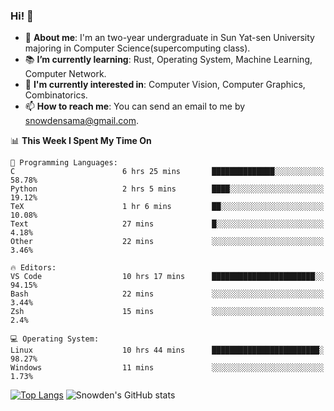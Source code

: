 ### Hi! 👋

+ :school: **About me**: I'm an two-year undergraduate in Sun Yat-sen University majoring in Computer Science(supercomputing class).
+ :books: **I’m currently learning**: Rust, Operating System, Machine Learning, Computer Network.
+ :lollipop: **I'm currently interested in**: Computer Vision, Computer Graphics, Combinatorics.
+ 📫 **How to reach me**: You can send an email to me by snowdensama@gmail.com.

<!--START_SECTION:waka-->
📊 **This Week I Spent My Time On** 

```text
💬 Programming Languages: 
C                        6 hrs 25 mins       ██████████████░░░░░░░░░░░   58.78% 
Python                   2 hrs 5 mins        ████░░░░░░░░░░░░░░░░░░░░░   19.12% 
TeX                      1 hr 6 mins         ██░░░░░░░░░░░░░░░░░░░░░░░   10.08% 
Text                     27 mins             █░░░░░░░░░░░░░░░░░░░░░░░░   4.18% 
Other                    22 mins             ░░░░░░░░░░░░░░░░░░░░░░░░░   3.46%

🔥 Editors: 
VS Code                  10 hrs 17 mins      ███████████████████████░░   94.15% 
Bash                     22 mins             ░░░░░░░░░░░░░░░░░░░░░░░░░   3.44% 
Zsh                      15 mins             ░░░░░░░░░░░░░░░░░░░░░░░░░   2.4%

💻 Operating System: 
Linux                    10 hrs 44 mins      ████████████████████████░   98.27% 
Windows                  11 mins             ░░░░░░░░░░░░░░░░░░░░░░░░░   1.73%

```


<!--END_SECTION:waka-->


[![Top Langs](https://github-readme-stats.vercel.app/api/top-langs/?username=lixk28&langs_count=8&layout=compact&hide_border=true)](https://github.com/lixk28/github-readme-stats)
![Snowden's GitHub stats](https://github-readme-stats.vercel.app/api?username=lixk28&show_icons=true&hide_border=true&count_private=true)



<!--
**lixk28/lixk28** is a ✨ _special_ ✨ repository because its `README.md` (this file) appears on your GitHub profile.

Here are some ideas to get you started:

- 🔭 I’m currently working on ...
- 🌱 I’m currently learning ...
- 👯 I’m looking to collaborate on ...
- 🤔 I’m looking for help with ...
- 💬 Ask me about ...
- 📫 How to reach me: ...
- 😄 Pronouns: ...
- ⚡ Fun fact: ...
  -->
